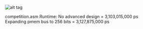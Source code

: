 ![alt tag](http://i.imgur.com/gDDXqMs.jpg)

competition.asm Runtime:
No advanced design = 3,103,015,000 ps
Expanding pmem bus to 256 bits = 3,127,875,000 ps
